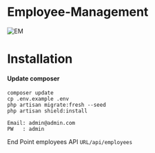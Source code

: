 # Employee-Management

![EM](https://user-images.githubusercontent.com/50520333/199846282-977d19d7-d600-4911-a43f-a3b59fc1de9e.PNG)

# Installation

#### Update composer

```
composer update
cp .env.example .env
php artisan migrate:fresh --seed
php artisan shield:install
```

```
Email: admin@admin.com
PW   : admin
```

End Point employees API
`URL/api/employees`
